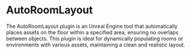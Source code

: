# AutoRoomLayout
The AutoRoomLayout plugin is an Unreal Engine tool that automatically places assets on the floor within a specified area, ensuring no overlaps between objects. This plugin is ideal for dynamically populating rooms or environments with various assets, maintaining a clean and realistic layout.
